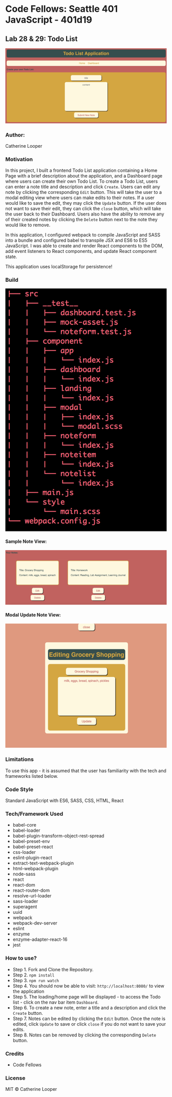 # Code Fellows: Seattle 401 JavaScript - 401d19

## Lab 28 & 29: Todo List

![Todo List Overview](./assets/todo-list-overview.png)

### Author: 
Catherine Looper

### Motivation

In this project, I built a frontend Todo List application containing a Home Page with a brief description about the application, and a Dashboard page where users can create their own Todo List. To create a Todo List, users can enter a note title and description and click `Create`. Users can edit any note by clicking the corresponding `Edit` button. This will take the user to a modal editing view where users can make edits to their notes. If a user would like to save the edit, they may click the `Update` button. If the user does not want to save their edit, they can click the `close` button, which will take the user back to their Dashboard. Users also have the ability to remove any of their created notes by clicking the `Delete` button next to the note they would like to remove. 

In this application, I configured webpack to compile JavaScript and SASS into a bundle and configured babel to transpile JSX and ES6 to ES5 JavaScript. I was able to create and render React components to the DOM, add event listeners to React components, and update React component state.

This application uses localStorage for persistence!

### Build

![Todo List Tree](./assets/todolist-tree.png)

#### Sample Note View:
![Sample Notes](./assets/example-notes.png)

#### Modal Update Note View:

![Sample Modal Update View](./assets/modal-view.png)

### Limitations

To use this app - it is assumed that the user has familiarity with the tech and frameworks listed below.

### Code Style

Standard JavaScript with ES6, SASS, CSS, HTML, React

### Tech/Framework Used

* babel-core
* babel-loader
* babel-plugin-transform-object-rest-spread
* babel-preset-env
* babel-preset-react
* css-loader
* eslint-plugin-react
* extract-text-webpack-plugin
* html-webpack-plugin
* node-sass
* react
* react-dom
* react-router-dom
* resolve-url-loader
* sass-loader
* superagent
* uuid
* webpack
* webpack-dev-server
* eslint
* enzyme
* enzyme-adapter-react-16
* jest

### How to use?

* Step 1. Fork and Clone the Repository.
* Step 2. `npm install`
* Step 3. `npm run watch`
* Step 4. You should now be able to visit: `http://localhost:8080/` to view the application
* Step 5. The loading/home page will be displayed - to access the Todo list - click on the nav bar item `Dashboard`.
* Step 6. To create a new note, enter a title and a description and click the `Create` button. 
* Step 7. Notes can be edited by clicking the `Edit` button. Once the note is edited, click `Update` to save or click `close` if you do not want to save your edits.
* Step 8. Notes can be removed by clicking the corresponding `Delete` button.

### Credits

* Code Fellows

### License

MIT © Catherine Looper


